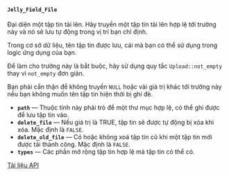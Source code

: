 #### `Jelly_Field_File`

Đại diện một tập tin tải lên.
Hãy truyền một tập tin tải lên hợp lệ tới trường này và nó sẽ lưu tự động trong vị trí bạn chỉ định.

Trong cơ sở dữ liệu, tên tập tin được lưu, cái mà bạn có thể sử dụng trong logic ứng dụng của bạn.

Để làm cho trường này là bắt buộc, hãy sử dụng quy tắc `Upload::not_empty` thay vì `not_empty` đơn giản.

Bạn phải cẩn thận để không truyền `NULL` hoặc vài giá trị khác tới trường này nếu bạn không muốn tên tập tin hiện thời bị ghi đè.

 * **`path`** — Thuộc tính này phải trỏ để một thư mục hợp lệ, có thể ghi được để lưu tập tin vào.
 * **`delete_file`** — Nếu giá trị là TRUE, tập tin sẽ được tự động bị xóa khi xóa. Mặc định là `FALSE`.
 * **`delete_old_file`** — Có hoặc không xoá tập tin cũ khi một tập tin mới được tải thành công. Mặc định là `FALSE`.
 * **`types`** — Các phần mở rộng tập tin hợp lệ mà tập tin có thể có.

[Tài liệu API](../api/Jelly_Field_File)
